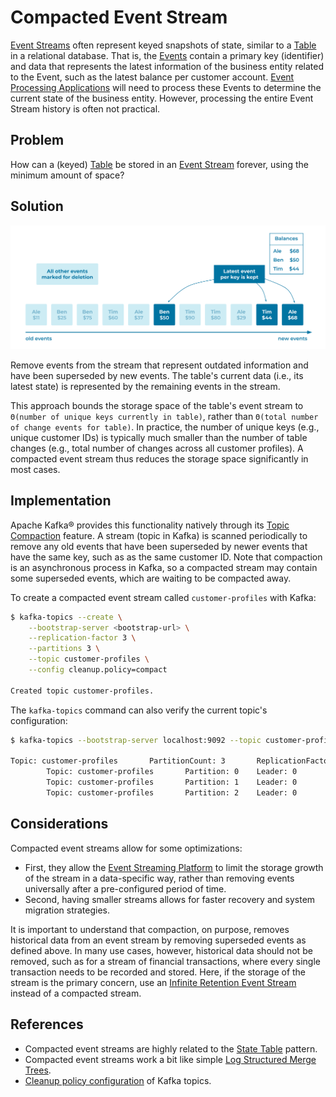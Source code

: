 # Compacted Event Stream

[Event Streams](../event-stream/event-stream.md) often represent keyed snapshots of state, similar to a [Table](../table/state-table.md) in a relational database. That is, the [Events](../event/event.md) contain a primary key (identifier) and data that represents the latest information of the business entity related to the Event, such as the latest balance per customer account. [Event Processing Applications](../event-processing/event-processing-application.md) will need to process these Events to determine the current state of the business entity. However, processing the entire Event Stream history is often not practical.


## Problem

How can a (keyed) [Table](../table/state-table.md) be stored in an [Event Stream](../event-stream/event-stream.md) forever, using the minimum amount of space?


## Solution

![compacted-event-stream](../img/compacted-event-stream.svg)

Remove events from the stream that represent outdated information and have been superseded by new events. The table's current data (i.e., its latest state) is represented by the remaining events in the stream.

This approach bounds the storage space of the table's event stream to `Θ(number of unique keys currently in table)`, rather than `Θ(total number of change events for table)`. In practice, the number of unique keys (e.g., unique customer IDs) is typically much smaller than the number of table changes (e.g., total number of changes across all customer profiles). A compacted event stream thus reduces the storage space significantly in most cases.


## Implementation

Apache Kafka® provides this functionality natively through its [Topic Compaction](https://kafka.apache.org/documentation/#compaction) feature. A stream (topic in Kafka) is scanned periodically to remove any old events that have been superseded by newer events that have the same key, such as as the same customer ID. Note that compaction is an asynchronous process in Kafka, so a compacted stream may contain some superseded events, which are waiting to be compacted away.

To create a compacted event stream called `customer-profiles` with Kafka:

```bash
$ kafka-topics --create \
    --bootstrap-server <bootstrap-url> \
    --replication-factor 3 \
    --partitions 3 \
    --topic customer-profiles \
    --config cleanup.policy=compact

Created topic customer-profiles.
```

The `kafka-topics` command can also verify the current topic's configuration:

```bash
$ kafka-topics --bootstrap-server localhost:9092 --topic customer-profiles --describe

Topic: customer-profiles       PartitionCount: 3       ReplicationFactor: 1    Configs: cleanup.policy=compact,segment.bytes=1073741824
        Topic: customer-profiles       Partition: 0    Leader: 0       Replicas: 0     Isr: 0  Offline:
        Topic: customer-profiles       Partition: 1    Leader: 0       Replicas: 0     Isr: 0  Offline:
        Topic: customer-profiles       Partition: 2    Leader: 0       Replicas: 0     Isr: 0  Offline:
```


## Considerations

Compacted event streams allow for some optimizations:

* First, they allow the [Event Streaming Platform](../event-stream/event-streaming-platform.md) to limit the storage growth of the stream in a data-specific way, rather than removing events universally after a pre-configured period of time.
* Second, having smaller streams allows for faster recovery and system migration strategies.

It is important to understand that compaction, on purpose, removes historical data from an event stream by removing superseded events as defined above. In many use cases, however, historical data should not be removed, such as for a stream of financial transactions, where every single transaction needs to be recorded and stored. Here, if the storage of the stream is the primary concern, use an [Infinite Retention Event Stream](infinite-retention-event-stream.md) instead of a compacted stream.


## References

* Compacted event streams are highly related to the [State Table](../table/state-table.md) pattern.
* Compacted event streams work a bit like simple [Log Structured Merge Trees](http://www.benstopford.com/2015/02/14/log-structured-merge-trees/).
* [Cleanup policy configuration](https://docs.confluent.io/platform/current/installation/configuration/topic-configs.html#topicconfigs_cleanup.policy) of Kafka topics.
